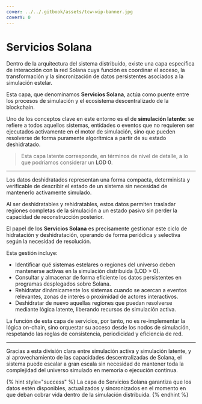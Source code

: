 ```yaml
---
cover: ../../.gitbook/assets/tcw-wip-banner.jpg
coverY: 0
---
```


# Servicios Solana

Dentro de la arquitectura del sistema distribuido, existe una capa específica de interacción con la red Solana cuya función es coordinar el acceso, la transformación y la sincronización de datos persistentes asociados a la simulación estelar.

Esta capa, que denominamos **Servicios Solana**, actúa como puente entre los procesos de simulación y el ecosistema descentralizado de la blockchain.

Uno de los conceptos clave en este entorno es el de **simulación latente**: se refiere a todos aquellos sistemas, entidades o eventos que no requieren ser ejecutados activamente en el motor de simulación, sino que pueden resolverse de forma puramente algorítmica a partir de su estado deshidratado.

> Esta capa latente corresponde, en términos de nivel de detalle, a lo que podríamos considerar un **LOD 0**.

***

Los datos deshidratados representan una forma compacta, determinista y verificable de describir el estado de un sistema sin necesidad de mantenerlo activamente simulado.

Al ser deshidratables y rehidratables, estos datos permiten trasladar regiones completas de la simulación a un estado pasivo sin perder la capacidad de reconstrucción posterior.

El papel de los **Servicios Solana** es precisamente gestionar este ciclo de hidratación y deshidratación, operando de forma periódica y selectiva según la necesidad de resolución.

Esta gestión incluye:

* Identificar qué sistemas estelares o regiones del universo deben mantenerse activas en la simulación distribuida (LOD > 0).
* Consultar y almacenar de forma eficiente los datos persistentes en programas desplegados sobre Solana.
* Rehidratar dinámicamente los sistemas cuando se acercan a eventos relevantes, zonas de interés o proximidad de actores interactivos.
* Deshidratar de nuevo aquellas regiones que puedan resolverse mediante lógica latente, liberando recursos de simulación activa.

La función de esta capa de servicios, por tanto, no es re-implementar la lógica on-chain, sino orquestar su acceso desde los nodos de simulación, respetando las reglas de consistencia, periodicidad y eficiencia de red.

***

Gracias a esta división clara entre simulación activa y simulación latente, y al aprovechamiento de las capacidades descentralizadas de Solana, el sistema puede escalar a gran escala sin necesidad de mantener toda la complejidad del universo simulado en memoria o ejecución continua.

{% hint style="success" %}
La capa de Servicios Solana garantiza que los datos estén disponibles, actualizados y sincronizados en el momento en que deban cobrar vida dentro de la simulación distribuida.
{% endhint %}
